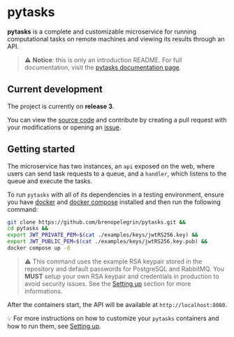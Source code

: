 # pytasks

**pytasks** is a complete and customizable microservice for running computational tasks on remote machines and viewing its results through an API. 

> ⚠  **Notice**: this is only an introduction README. For full documentation, visit the [pytasks documentation page](https://brenopelegrin.github.io/pytasks/).

## Current development

The project is currently on **release 3**.

You can view the [source code](https://github.com/brenopelegrin/pytasks) and contribute by creating a pull request with your modifications or opening an [issue](https://github.com/brenopelegrin/pytasks/issues).

## Getting started

The microservice has two instances, an ``api`` exposed on the web, where users can send task requests to a queue, and a ``handler``, which listens to the queue and execute the tasks.

To run ``pytasks`` with all of its dependencies in a testing environment, ensure you have [docker](https://docs.docker.com/engine/install/) and [docker compose](https://docs.docker.com/compose/install/) installed and then run the following command:

```bash
git clone https://github.com/brenopelegrin/pytasks.git &&
cd pytasks &&
export JWT_PRIVATE_PEM=$(cat ./examples/keys/jwtRS256.key) &&
export JWT_PUBLIC_PEM=$(cat ./examples/keys/jwtRS256.key.pub) &&
docker compose up -d
```

> ⚠ This command uses the example RSA keypair stored in the repository and default passwords for PostgreSQL and RabbitMQ. You **MUST** setup your own RSA keypair and credentials in production to avoid security issues. See the [Setting up](https://brenopelegrin.github.io/pytasks/setup) section for more informations.

After the containers start, the API will be available at ``http://localhost:8080``.

💡  For more instructions on how to customize your ``pytasks`` containers and how to run them, see [Setting up](https://brenopelegrin.github.io/pytasks/setup).